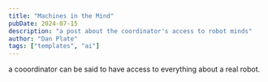 ```yaml
---
title: "Machines in the Mind"
pubDate: 2024-07-15
description: "a post about the coordinator's access to robot minds"
author: "Dan Plate"
tags: ["templates", "ai"]
---
```


a cooordinator can be said to have access to everything about a real robot.

